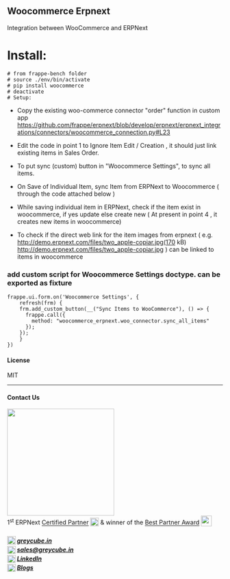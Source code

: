 ## Woocommerce Erpnext

Integration between WooCommerce and ERPNext

# Install:

    # from frappe-bench folder
    # source ./env/bin/activate
    # pip install woocommerce
    # deactivate
    # Setup:

- Copy the existing woo-commerce connector "order" function in custom app
  https://github.com/frappe/erpnext/blob/develop/erpnext/erpnext_integrations/connectors/woocommerce_connection.py#L23

- Edit the code in point 1 to Ignore Item Edit / Creation , it should just link existing items in Sales Order.

- To put sync (custom) button in "Woocommerce Settings", to sync all items.

- On Save of Individual Item, sync Item from ERPNext to Woocommerce ( through the code attached below )

- While saving individual item in ERPNext, check if the item exist in woocommerce, if yes update else create new ( At present in point 4 , it creates new items in woocommerce)

- To check if the direct web link for the item images from erpnext ( e.g. http://demo.erpnext.com/files/two_apple-copiar.jpg(170 kB)
  http://demo.erpnext.com/files/two_apple-copiar.jpg
  ) can be linked to items in woocommerce

### add custom script for Woocommerce Settings doctype. can be exported as fixture

```
frappe.ui.form.on('Woocommerce Settings', {
	refresh(frm) {
    frm.add_custom_button(__("Sync Items to WooCommerce"), () => {
      frappe.call({
        method: "woocommerce_erpnext.woo_connector.sync_all_items"
      });
    });
	}
})
```

#### License

MIT

<hr>

#### Contact Us  

<a href="https://greycube.in"><img src="https://greycube.in/files/greycube_logo09eade.jpg" width="250" height="auto"></a> <br>
1<sup>st</sup> ERPNext [Certified Partner](https://frappe.io/api/method/frappe.utils.print_format.download_pdf?doctype=Certification&name=PARTCRTF00002&format=Partner%20Certificate&no_letterhead=0&letterhead=Blank&settings=%7B%7D&_lang=en#toolbar=0)
<sub> <img src="https://greycube.in/files/certificate.svg" width="20" height="20"> </sub>
& winner of the [Best Partner Award](https://frappe.io/partners/india/greycube-technologies) <sub> <img src="https://greycube.in/files/award.svg" width="25" height="25"> </sub>

<h5>
<sub><img src="https://greycube.in/files/link.svg" width="20" height="auto"> </sub> <a href="https://greycube.in"> greycube.in</a><br>
<sub><img src="https://greycube.in/files/8665305_envelope_email_icon.svg" width="20" height="18"> </sub> <a href="mailto:sales@greycube.in"> 
 sales@greycube.in</a><br>
<sub><img src="https://greycube.in/files/linkedin1.svg" width="20" height="18"> </sub> <a href="https://www.linkedin.com/company/greycube-technologies"> LinkedIn</a><br>
<sub><img src="https://greycube.in/files/blog.svg" width="20" height="18"> </sub><a href="https://greycube.in/blog"> Blogs</a> </h5>
